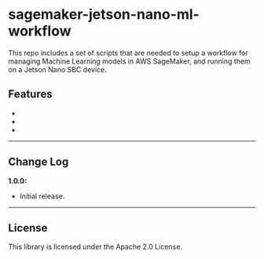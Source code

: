 # sagemaker-jetson-nano-ml-workflow

This repo includes a set of scripts that are needed to setup a workflow for managing Machine Learning models in AWS SageMaker, and running them on a Jetson Nano SBC device.

## Features

- 
- 
- 

---

## Change Log

**1.0.0:**
* Initial release.

---

## License

This library is licensed under the Apache 2.0 License. 